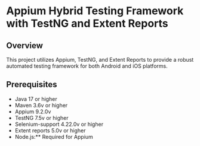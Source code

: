 # Appium Hybrid Testing Framework with TestNG and Extent Reports

## Overview
This project utilizes Appium, TestNG, and Extent Reports to provide a robust automated testing framework for both Android and iOS platforms.

## Prerequisites
- Java 17 or higher
- Maven 3.6v or higher
- Appium 9.2.0v
- TestNG 7.5v or higher
- Selenium-support 4.22.0v or higher
- Extent reports 5.0v or higher
- Node.js:** Required for Appium
